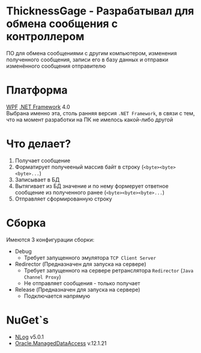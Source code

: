 # ThicknessGage - Разрабатывал для обмена сообщения с контроллером
ПО для обмена сообщениями с другим компьютером, изменения полученного сообщения, записи его в базу данных и отправки изменённого сообщения отправителю

# Платформа
[WPF](https://docs.microsoft.com/ru-ru/visualstudio/designers/getting-started-with-wpf?view=vs-2022) [.NET Framework](https://ru.wikipedia.org/wiki/.NET_Framework) 4.0
<br>
Выбрана именно эта, столь ранняя версия `.NET Framework`, в связи с тем, что на момент разработки на ПК не имелось какой-либо другой

# Что делает?
1.	Получает сообщение
2.	Форматирует получееный массив байт в строку (`<byte><byte><byte>...`)
3.	Записывает в БД
4.	Вытягивает из БД значение и по нему формерует ответное сообщение из полученного ранее (`<byte><byte><byte>...`)
5.  Отправляет сформированную строку

# Сборка
Имеются 3 конфигурации сборки:
-   Debug
    -   Требует запущенного эмулятора `TCP Client Server`
-   Redirector (Предназначен для запуска на сервере)
    -   Требует запущенного на сервере ретранслятора `Redirector` (`Java Channel Proxy`)
    -   Не отправляет сообщения - только получает
-   Release (Предназначен для запуска на сервере)
    -   Подключается напрямую

# NuGet`s
- [NLog](https://nlog-project.org) v5.0.1
- [Oracle.ManagedDataAccess](https://www.oracle.com/database/technologies/appdev/dotnet.html) v.12.1.21
